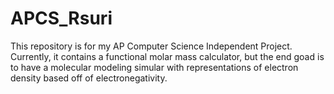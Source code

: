 # APCS_Rsuri
This repository is for my AP Computer Science Independent Project. Currently, it contains a functional molar mass calculator, but the end goad is to have a molecular modeling simular with representations of electron density based off of electronegativity.
